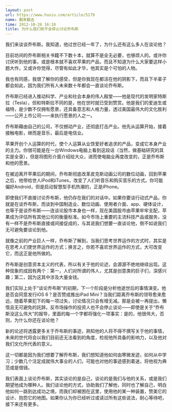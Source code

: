 ```yaml
---
layout: post
url: https://www.huxiu.com/article/5179
name: 翻来翻去
time: 2012-10-26 16:10
title: 为什么我们绝不会停止讨论乔布斯
---
```

我们来谈谈乔布斯。我知道，他过世已经一年了，为什么还有这么多人在谈论他？

目前坊间的乔布斯相关书籍不下数十本，就算不是全无必要，也够烦人的。或许你讨厌听到他的事，或是根本就不喜欢苹果的产品，而且不知道为什么大家要这样小题大作，又或许你觉得，尽管有如此才华，他其实是个可怕的人物。

我也有同感，我很了解你的感受，但是你我现在都活在他的阴影下，而且下半辈子都会如此，因为我们所有人未来数十年都会一直谈论乔布斯。

乔布斯已经进入推动科学、产业和社会本身的伟人殿堂——他是现代的发明家特斯拉（Tesla），但和特斯拉不同的是，他在世时就已受到赞赏。他是我们的爱迪生或福特，是少数不仅拥有愿景，还具备意志和人格力量，透过美国最伟大的文化胜利——公开上市公司——来执行愿景的人之一。

乔布斯藉由自己的公司，不仅撼动产业，还彻底打击产业。他先从运算开始，接着接触电影，继而是音乐，最后是电信业。

苹果开创个人运算的时代，使个人运算从业馀爱好者追求的产品，变成它本身产业的主力。你很可能是在一台Windows电脑上看到这段话（当然，做基础研究的其实是全录），但是将图形介面介绍给大众，进而使电脑业再度改变的，正是乔布斯和他的愿景。

在被迫离开苹果后的期间，乔布斯彻底改革皮克斯动画公司的数位动画，回到苹果之后，他带给世人iPod和iTunes，改变了人们听音乐和购买音乐的方式。你可能偏好Android，但是启动智慧型手机热潮的，正是iPhone。

即使我们不直接讨论乔布斯，他仍存在我们的对话中。如果你要谈行动式产品，你就是在谈乔布斯，而谈到中国制造业、数位动画、使用者介面、app、硬体设计，也等于是谈乔布斯——连谈论股市本身也一样，现在美国股市由苹果牢牢支配，苹果成为评估所有其他公司的衡量标准。如今市场上重要的主流科技产品或服务，没有一样不是乔布斯直接或间接促成的，与其说我们想要一直谈论他，倒不如说我们无可避免要谈论到他。

就像之前的产业巨人一样，乔布斯了解到，当我们思考世界运作的方式时，其实是在思考人们使世界运作的方式；换言之，你若不喜欢世界运作的方式，大可改变它，而这正是他所做的。

乔布斯是创意资本主义的代表，所以有关于他的论述，会源源不绝地继续出现。这种现象的成因有两个：第一，人们对所谓的伟人，尤其是创意类的巨子们，深感兴趣；第二，因为这其中涉及大量金钱。

我们实际上处于“谈论乔布斯”的初期，下一个阶段是分析他逝世后的事情演变。他是否会同意发行iOS 6？是否赞成推出iPad Mini？当我们距离乔布斯的领导愈来愈远，随着苹果犯下的每一项过失，讨论情况只会有增无减。那是会被一再提出，懒惰且无可避免的託辞。反市场操作的投资人也不会停止谈论——即使是关于“乔布斯没这么伟大”的报导，里面的每一个字都将强化一项事实：是的，他很伟大，否则，为什么你还在谈论他？

新的论述将透露更多关于乔布斯的事迹，熟知他的人将不得不撰写关于他的事情，未来的世代将会以我们目前还无法看到的角度，检视他所具备的影响力，以及他对我们文化所代表的意义。

这一切都是因为我们想要了解乔布斯，我们想知道他如何由寒微发迹，如何从中学习；少数几个注定成就伟大事业的人们，可能也对他的事迹感到着迷，将他视为典范或是借镜。

我们表面上谈论乔布斯，其实谈论的是自己，谈论的是我们与他的关系，或是我们期望他成为哪种人。我们谈论他的方式，协助我们了解他，同时也了解自己，明白他如何一路到达成功之境，而我们却被困在这里，使用他的某一种装置，赞美它的设计、抱怨它的地图。如果你认为你已经听过或读过所有这些说法，耐心等待吧，接下来还有更多。

